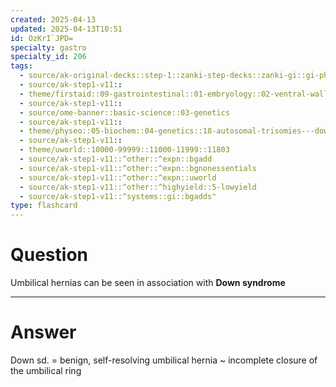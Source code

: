 ```yaml
---
created: 2025-04-13
updated: 2025-04-13T10:51
id: OzKrI`JPD=
specialty: gastro
specialty_id: 206
tags:
  - source/ak-original-decks::step-1::zanki-step-decks::zanki-gi::gi-physiology-+-embryo,-anatomy
  - source/ak-step1-v11::
  - theme/firstaid::09-gastrointestinal::01-embryology::02-ventral-wall-defects::congenital-umbilical-hernia
  - source/ak-step1-v11::
  - source/ome-banner::basic-science::03-genetics
  - source/ak-step1-v11::
  - theme/physeo::05-biochem::04-genetics::18-autosomal-trisomies---down-syndrome
  - source/ak-step1-v11::
  - theme/uworld::10000-99999::11000-11999::11803
  - source/ak-step1-v11::^other::^expn::bgadd
  - source/ak-step1-v11::^other::^expn::bgnonessentials
  - source/ak-step1-v11::^other::^expn::uworld
  - source/ak-step1-v11::^other::^highyield::5-lowyield
  - source/ak-step1-v11::^systems::gi::bgadds"
type: flashcard
---
```


# Question
Umbilical hernias can be seen in association with **Down syndrome**

---

# Answer
Down sd. = benign, self-resolving umbilical hernia ~ incomplete closure of the umbilical ring